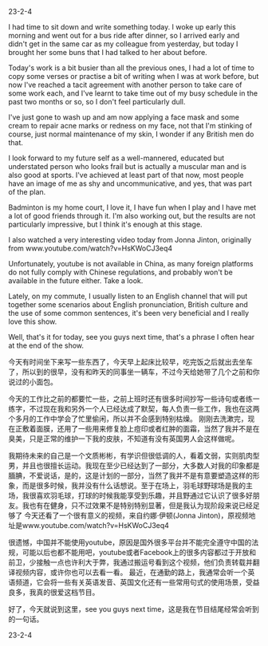 23-2-4


<p>I had time to sit down and write something today. I woke up early this morning and went out for a bus ride after dinner, so I arrived early and didn't get in the same car as my colleague from yesterday, but today I brought her some buns that I had talked to her about before.</p>
<p>Today's work is a bit busier than all the previous ones, I had a lot of time to copy some verses or practise a bit of writing when I was at work before, but now I've reached a tacit agreement with another person to take care of some work each, and I've learnt to take time out of my busy schedule in the past two months or so, so I don't feel particularly dull.</p>
<p>I've just gone to wash up and am now applying a face mask and some cream to repair acne marks or redness on my face, not that I'm stinking of course, just normal maintenance of my skin, I wonder if any British men do that.</p>
<p>I look forward to my future self as a well-mannered, educated but understated person who looks frail but is actually a muscular man and is also good at sports. I've achieved at least part of that now, most people have an image of me as shy and uncommunicative, and yes, that was part of the plan.</p>
<p>Badminton is my home court, I love it, I have fun when I play and I have met a lot of good friends through it. I'm also working out, but the results are not particularly impressive, but I think it's enough at this stage.</p>
<p>I also watched a very interesting video today from Jonna Jinton, originally from www.youtube.com/watch?v=HsKWoCJ3eq4</p>
<p>Unfortunately, youtube is not available in China, as many foreign platforms do not fully comply with Chinese regulations, and probably won't be available in the future either. Take a look.</p>
<p>Lately, on my commute, I usually listen to an English channel that will put together some scenarios about English pronunciation, British culture and the use of some common sentences, it's been very beneficial and I really love this show.</p>
<p>Well, that's it for today, see you guys next time, that's a phrase I often hear at the end of the show.</p>


<p>今天有时间坐下来写一些东西了，今天早上起床比较早，吃完饭之后就出去坐车了，所以到的很早，没有和昨天的同事坐一辆车，不过今天给她带了几个之前和你说过的小面包。</p>
<p>今天的工作比之前的都要忙一些，之前上班时还有很多时间抄写一些诗句或者练一练字，不过现在我和另外一个人已经达成了默契，每人负责一些工作，我也在这两个多月的工作中学会了忙里偷闲，所以并不会感到特别枯燥。
刚刚去洗漱完，现在正敷着面膜，还用了一些用来修复脸上痘印或者红肿的面霜，当然了我并不是在臭美，只是正常的维护一下我的皮肤，不知道有没有英国男人会这样做呢。</p>
<p>我期待未来的自己是一个文质彬彬，有学识但很低调的人，看着文弱，实则肌肉型男，并且也很擅长运动。我现在至少已经达到了一部分，大多数人对我的印象都是腼腆，不爱说话，是的，这是计划的一部分，当然了我并不是有意要塑造这样的形象，而是很多时候，我并没有什么话想说。至于在场上，羽毛球野球场是我的主场，我很喜欢羽毛球，打球的时候我能享受到乐趣，并且野通过它认识了很多好朋友。我也有在健身，只不过效果不是特别特别显著，但是我认为现阶段来说已经足够了
今天还看了一个很有意义的视频，来自约娜·伊顿(Jonna Jinton)，原视频地址是www.youtube.com/watch?v=HsKWoCJ3eq4</p>
<p>很遗憾，中国并不能使用youtube，原因是国外很多平台并不能完全遵守中国的法规，可能以后也都不能用吧，youtube或者Facebook上的很多内容都过于开放和前卫，少接触一点也许利大于弊，我通过搬运号看到这个视频，他们负责转载并翻译视频内容，或许你也可以去看一看。
最近，在通勤的路上，我通常会听一个英语频道，它会将一些有关英语发音、英国文化还有一些常用句式的使用场景，受益良多，我真的很爱这档节目。</p>
<p>好了，今天就说到这里，see you guys next time，这是我在节目结尾经常会听到的一句话。</p>


23-2-4


